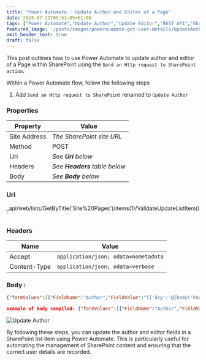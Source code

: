 ```yaml
---
title: "Power Automate : Update Author and Editor of a Page"
date: 2024-07-21T09:53:05+01:00
tags: ["Power Automate","Update Author","Update Editor","REST API","SharePoint"]
featured_image: '/posts/images/powerauomate-get-user-details/UpdateAuthorDetails.png'
omit_header_text: true
draft: false
---
```


This post outlines how to use Power Automate to update author and editor of a Page within SharePoint using the `Send an Http request to SharePoint action`.

Within a Power Automate flow, follow the following steps

1. Add `Send an Http request to SharePoint` renamed to `Update Author`

### Properties

|Property|Value|
|---|---|
|Site Address|_The SharePoint site URL_|
|Method|POST|
|Uri|_See **Uri** below_|
|Headers|_See **Headers** table below_|
|Body|_See **Body** below_|

### Uri

_api/web/lists/GetByTitle('Site%20Pages')/items(1)/ValidateUpdateListItem()`

### Headers
|Name|Value|
|---|---|
|Accept|`application/json; odata=nometadata`|
|Content-Type|`application/json; odata=verbose`|

### Body :

```json
{"formValues":[{"FieldName":"Author","FieldValue":"[{'key':'@{body('Parse_JSON_Author_Details')?['d']?['LoginName']}'}]"},{"FieldName":"Editor","FieldValue":"[{'key':'body('Parse_JSON_Author_Details')?['d']?['LoginName']}']"}],"bNewDocumentUpdate":true,"checkInComment":null}
```

```json
example of body compiled: {"formValues":[{"FieldName":"Author","FieldValue":"[{'key':'i:0#.f|membership|Reshmee.Auckloo@contoso.co.uk'}]"},{"FieldName":"Editor","FieldValue":"[{'key':'i:0#.f|membership|Reshmee.Auckloo@contoso.co.uk'}]"}],"bNewDocumentUpdate":true,"checkInComment":null}
```

![Update Author](../images/powerauomate-get-user-details/UpdateAuthorDetails.png)

By following these steps, you can update the author and editor fields in a SharePoint list item using Power Automate. This is particularly useful for automating the management of SharePoint content and ensuring that the correct user details are recorded.